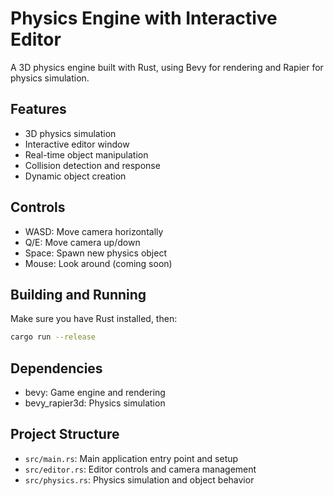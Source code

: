 # Physics Engine with Interactive Editor

A 3D physics engine built with Rust, using Bevy for rendering and Rapier for physics simulation.

## Features

- 3D physics simulation
- Interactive editor window
- Real-time object manipulation
- Collision detection and response
- Dynamic object creation

## Controls

- WASD: Move camera horizontally
- Q/E: Move camera up/down
- Space: Spawn new physics object
- Mouse: Look around (coming soon)

## Building and Running

Make sure you have Rust installed, then:

```bash
cargo run --release
```

## Dependencies

- bevy: Game engine and rendering
- bevy_rapier3d: Physics simulation

## Project Structure

- `src/main.rs`: Main application entry point and setup
- `src/editor.rs`: Editor controls and camera management
- `src/physics.rs`: Physics simulation and object behavior
